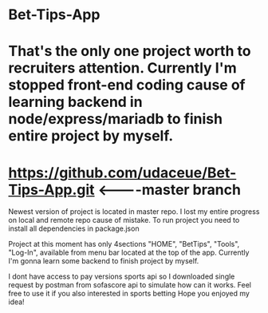 # Bet-Tips-App
# That's the only one project worth to recruiters attention. Currently I'm stopped front-end coding cause of learning backend in node/express/mariadb to finish entire project by myself.



# https://github.com/udaceue/Bet-Tips-App.git <----master branch 
 
Newest version of project is located in master repo. I lost my entire progress on local and remote repo cause of mistake.
To run project you need to install all dependencies in package.json

Project at this moment has only 4sections "HOME", "BetTips", "Tools", "Log-In",  available from menu bar located at the top of the app.
Currently I'm gonna learn some backend to finish project by myself.

I dont have access to pay versions sports api so I downloaded single request by postman from sofascore api to simulate how can it works.
Feel free to use it if you also interested in sports betting
Hope you enjoyed my idea!
